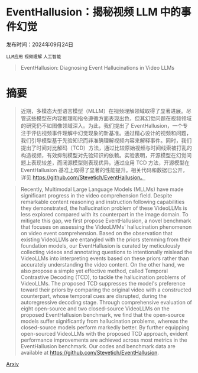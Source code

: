 # EventHallusion：揭秘视频 LLM 中的事件幻觉

发布时间：2024年09月24日

`LLM应用` `视频理解` `人工智能`

> EventHallusion: Diagnosing Event Hallucinations in Video LLMs

# 摘要

> 近期，多模态大型语言模型（MLLM）在视频理解领域取得了显著进展。尽管这些模型在内容推理和指令遵循方面表现出色，但其幻觉问题在视频领域的研究仍不如图像领域深入。为此，我们提出了 EventHallusion，一个专注于评估视频事件理解中幻觉现象的新基准。通过精心设计的视频和问题，我们引导模型基于先验知识而非准确理解视频内容来解释事件。同时，我们提出了时间对比解码（TCD）方法，通过比较原始视频与时间线索被打乱的构造视频，有效抑制模型对先验知识的依赖。实验表明，开源模型在幻觉问题上表现较差，而闭源模型则表现优异。通过应用 TCD 方法，开源模型在 EventHallusion 基准上取得了显著的性能提升。相关代码和数据已公开，详见 https://github.com/Stevetich/EventHallusion。

> Recently, Multimodal Large Language Models (MLLMs) have made significant progress in the video comprehension field. Despite remarkable content reasoning and instruction following capabilities they demonstrated, the hallucination problem of these VideoLLMs is less explored compared with its counterpart in the image domain. To mitigate this gap, we first propose EventHallusion, a novel benchmark that focuses on assessing the VideoLMMs' hallucination phenomenon on video event comprehension. Based on the observation that existing VideoLLMs are entangled with the priors stemming from their foundation models, our EventHallusion is curated by meticulously collecting videos and annotating questions to intentionally mislead the VideoLLMs into interpreting events based on these priors rather than accurately understanding the video content. On the other hand, we also propose a simple yet effective method, called Temporal Contrastive Decoding (TCD), to tackle the hallucination problems of VideoLLMs. The proposed TCD suppresses the model's preference toward their priors by comparing the original video with a constructed counterpart, whose temporal cues are disrupted, during the autoregressive decoding stage. Through comprehensive evaluation of eight open-source and two closed-source VideoLLMs on the proposed EventHallusion benchmark, we find that the open-source models suffer significantly from hallucination problems, whereas the closed-source models perform markedly better. By further equipping open-sourced VideoLLMs with the proposed TCD approach, evident performance improvements are achieved across most metrics in the EventHallusion benchmark. Our codes and benchmark data are available at https://github.com/Stevetich/EventHallusion.

[Arxiv](https://arxiv.org/abs/2409.16597)